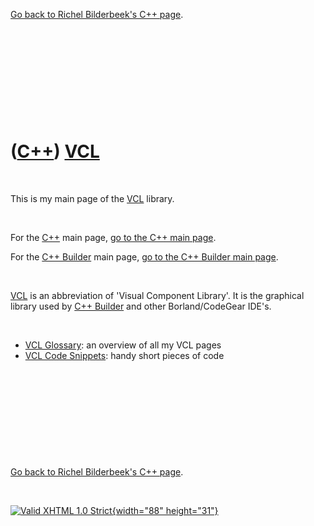 

[Go back to Richel Bilderbeek's C++ page](Cpp.htm).

 

 

 

 

 

([C++](Cpp.htm)) [VCL](CppVcl.htm)
==================================

 

This is my main page of the [VCL](CppVcl.htm) library.

 

For the [C++](Cpp.htm) main page, [go to the C++ main page](Cpp.htm).

For the [C++ Builder](CppBuilder.htm) main page, [go to the C++ Builder
main page](CppBuilder.htm).

 

[VCL](CppVcl.htm) is an abbreviation of 'Visual Component Library'. It
is the graphical library used by [C++ Builder](CppBuilder.htm) and other
Borland/CodeGear IDE's.

 

-   [VCL Glossary](CppVclGlossary.htm): an overview of all my VCL pages
-   [VCL Code Snippets](CppVclCodeSnippets.htm): handy short pieces of
    code

 

 

 

 

 

[Go back to Richel Bilderbeek's C++ page](Cpp.htm).



 

[![Valid XHTML 1.0 Strict](valid-xhtml10.png){width="88"
height="31"}](http://validator.w3.org/check?uri=referer)
